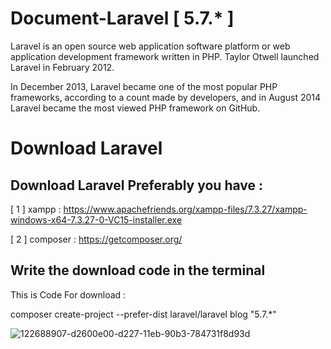 # Document-Laravel [ 5.7.* ] 

Laravel is an open source web application software platform or web application development framework written in PHP. Taylor Otwell launched Laravel in February 2012.

In December 2013, Laravel became one of the most popular PHP frameworks, according to a count made by developers, and in August 2014 Laravel became the most viewed PHP framework on GitHub.

# Download Laravel

## Download Laravel Preferably you have :

[ 1 ] xampp : https://www.apachefriends.org/xampp-files/7.3.27/xampp-windows-x64-7.3.27-0-VC15-installer.exe

[ 2 ] composer : https://getcomposer.org/


## Write the download code in the terminal

This is Code For download :

composer create-project --prefer-dist laravel/laravel blog "5.7.*" 

![122688907-d2600e00-d227-11eb-90b3-784731f8d93d](https://user-images.githubusercontent.com/94997828/173208191-68dc4c14-088c-4e90-81cb-bc510fa35f78.png)
